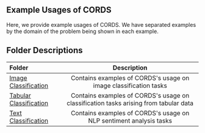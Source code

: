 ## Example Usages of CORDS

Here, we provide example usages of CORDS. We have separated examples by the domain of the problem being shown in each example.

## Folder Descriptions

| Folder | Description |
| :--- | :----: |
| [Image Classification](image_classification) | Contains examples of CORDS's usage on image classification tasks |
| [Tabular Classification](tabular) | Contains examples of CORDS's usage on classification tasks arising from tabular data |
| [Text Classification](text_classification) | Contains examples of CORDS's usage on NLP sentiment analysis tasks |
